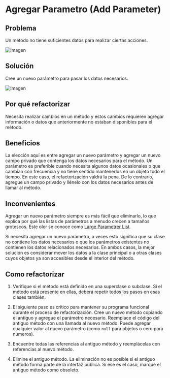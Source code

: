# Agregar Parametro (Add Parameter)

## Problema
Un método no tiene suficientes datos para realizar ciertas acciones.

![imagen](https://refactoring.guru/images/refactoring/diagrams/Add%20Parameter%20-%20Before.png)

## Solución
Cree un nuevo parámetro para pasar los datos necesarios.

![imagen](https://refactoring.guru/images/refactoring/diagrams/Add%20Parameter%20-%20After.png)

## Por qué refactorizar
Necesita realizar cambios en un método y estos cambios requieren agregar información o datos que anteriormente no estaban disponibles para el método.

## Beneficios

La elección aquí es entre agregar un nuevo parámetro y agregar un nuevo campo privado que contenga los datos necesarios para el método. Un parámetro es preferible cuando necesita algunos datos ocasionales o que cambian con frecuencia y no tiene sentido mantenerlos en un objeto todo el tiempo. En este caso, el refactorización valdrá la pena. De lo contrario, agregue un campo privado y llénelo con los datos necesarios antes de llamar al método.

## Inconvenientes
Agregar un nuevo parámetro siempre es más fácil que eliminarlo, lo que explica por qué las listas de parámetros a menudo crecen a tamaños grotescos. Este olor se conoce como [Large Parametrer List](https://refactoring.guru/es/smells/long-parameter-list).

Si necesita agregar un nuevo parámetro, a veces esto significa que su clase no contiene los datos necesarios o que los parámetros existentes no contienen los datos relacionados necesarios. En ambos casos, la mejor solución es considerar mover los datos a la clase principal o a otras clases cuyos objetos ya son accesibles desde el interior del método.

## Como refactorizar

1. Verifique si el método está definido en una superclase o subclase. Si el método está presente en ellas, deberá repetir todos los pasos en esas clases también.

2. El siguiente paso es crítico para mantener su programa funcional durante el proceso de refactorización. Cree un nuevo método copiando el antiguo y agregue el parámetro necesario. Reemplace el código del antiguo método con una llamada al nuevo método. Puede agregar cualquier valor al nuevo parámetro (como `null` para objetos o cero para números).

3. Encuentre todas las referencias al antiguo método y reemplácelas con referencias al nuevo método.

4. Elimine el antiguo método. La eliminación no es posible si el antiguo método forma parte de la interfaz pública. Si ese es el caso, marque el antiguo método como obsoleto.